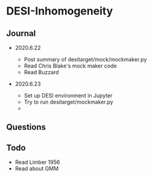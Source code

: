 # DESI-Inhomogeneity

## Journal
- 2020.6.22
    - Post summary of desitarget/mock/mockmaker.py
    - Read Chris Blake's mock maker code
    - Read Buzzard

- 2020.6.23
    - Set up DESI environment in Jupyter
    - Try to run desitarget/mockmaker.py
    - 
    
    
## Questions

## Todo
- Read Limber 1956
- Read about GMM